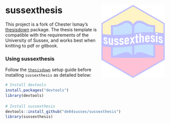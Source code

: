 
<!-- README.md is generated from README.Rmd via `devtools::build_readme()`. Please edit README.Rmd -->

# sussexthesis <img src="sussexthesis_hex.png" align="right" width=200 />

This project is a fork of Chester Ismay’s
[thesisdown](https://github.com/ismayc/thesisdown) package. The thesis
template is compatible with the requirements of the University of
Sussex, and works best when knitting to pdf or gitbook.

<!--Currently, the PDF and gitbook versions are fully-functional.  The word and epub versions are developmental. 

Formatting can be done using [markdown](https://rmarkdown.rstudio.com/authoring_basics.html), and **R** code.-->

### Using sussexthesis

Follow the [`thesisdown`](https://github.com/ismayc/thesisdown) setup
guide before installing `sussexthesis` as detailed below:

``` r
# Install devtools
install.packages("devtools")
library(devtools)

# Install sussexthesis
devtools::install_github("de84sussex/sussexthesis")
library(sussexthesis)
```

<!--After installing `sussexthesis`, restart RStudio-->
